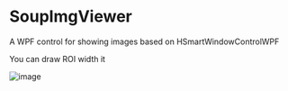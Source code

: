 # SoupImgViewer

A WPF control for showing images based on HSmartWindowControlWPF

You can draw ROI width it

![image](in4ig-is5wn.gif)
